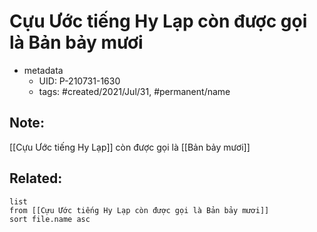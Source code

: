 # Cựu Ước tiếng Hy Lạp còn được gọi là Bản bảy mươi

- metadata
	- UID: P-210731-1630
	- tags: #created/2021/Jul/31, #permanent/name

## Note:
[[Cựu Ước tiếng Hy Lạp]] còn được gọi là [[Bản bảy mươi]]

## Related:
```dataview
list
from [[Cựu Ước tiếng Hy Lạp còn được gọi là Bản bảy mươi]]
sort file.name asc
```
